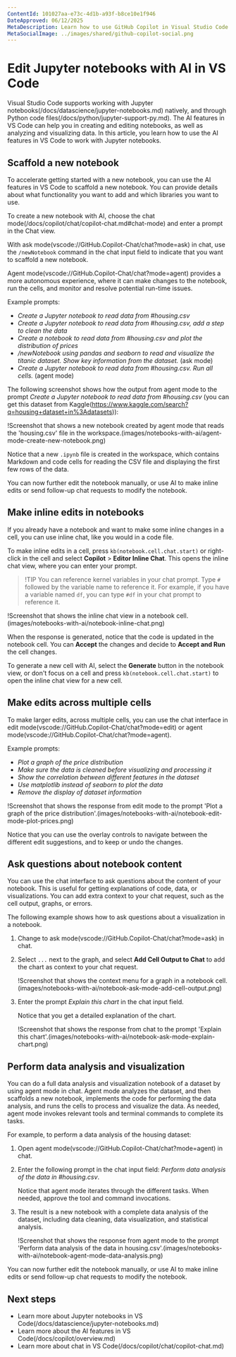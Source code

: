 ```yaml
---
ContentId: 101027aa-e73c-4d1b-a93f-b8ce10e1f946
DateApproved: 06/12/2025
MetaDescription: Learn how to use GitHub Copilot in Visual Studio Code to edit Jupyter notebooks with AI.
MetaSocialImage: ../images/shared/github-copilot-social.png
---
```

# Edit Jupyter notebooks with AI in VS Code

Visual Studio Code supports working with Jupyter notebooks(/docs/datascience/jupyter-notebooks.md) natively, and through Python code files(/docs/python/jupyter-support-py.md). The AI features in VS Code can help you in creating and editing notebooks, as well as analyzing and visualizing data. In this article, you learn how to use the AI features in VS Code to work with Jupyter notebooks.

## Scaffold a new notebook

To accelerate getting started with a new notebook, you can use the AI features in VS Code to scaffold a new notebook. You can provide details about what functionality you want to add and which libraries you want to use.

To create a new notebook with AI, choose the chat mode(/docs/copilot/chat/copilot-chat.md#chat-mode) and enter a prompt in the Chat view.

With ask mode(vscode://GitHub.Copilot-Chat/chat?mode=ask) in chat, use the `/newNotebook` command in the chat input field to indicate that you want to scaffold a new notebook.

Agent mode(vscode://GitHub.Copilot-Chat/chat?mode=agent) provides a more autonomous experience, where it can make changes to the notebook, run the cells, and monitor and resolve potential run-time issues.

Example prompts:

- *Create a Jupyter notebook to read data from #housing.csv*
- *Create a Jupyter notebook to read data from #housing.csv, add a step to clean the data*
- *Create a notebook to read data from #housing.csv and plot the distribution of prices*
- */newNotebook using pandas and seaborn to read and visualize the titanic dataset. Show key information from the dataset.* (ask mode)
- *Create a Jupyter notebook to read data from #housing.csv. Run all cells.* (agent mode)

The following screenshot shows how the output from agent mode to the prompt *Create a Jupyter notebook to read data from #housing.csv* (you can get this dataset from Kaggle(https://www.kaggle.com/search?q=housing+dataset+in%3Adatasets)):

!Screenshot that shows a new notebook created by agent mode that reads the 'housing.csv' file in the workspace.(images/notebooks-with-ai/agent-mode-create-new-notebook.png)

Notice that a new `.ipynb` file is created in the workspace, which contains Markdown and code cells for reading the CSV file and displaying the first few rows of the data.

You can now further edit the notebook manually, or use AI to make inline edits or send follow-up chat requests to modify the notebook.

## Make inline edits in notebooks

If you already have a notebook and want to make some inline changes in a cell, you can use inline chat, like you would in a code file.

To make inline edits in a cell, press `kb(notebook.cell.chat.start)` or right-click in the cell and select **Copilot** > **Editor Inline Chat**. This opens the inline chat view, where you can enter your prompt.

> !TIP
> You can reference kernel variables in your chat prompt. Type `#` followed by the variable name to reference it. For example, if you have a variable named `df`, you can type `#df` in your chat prompt to reference it.

!Screenshot that shows the inline chat view in a notebook cell.(images/notebooks-with-ai/notebook-inline-chat.png)

When the response is generated, notice that the code is updated in the notebook cell. You can **Accept** the changes and decide to **Accept and Run** the cell changes.

To generate a new cell with AI, select the **Generate** button in the notebook view, or don't focus on a cell and press `kb(notebook.cell.chat.start)` to open the inline chat view for a new cell.

## Make edits across multiple cells

To make larger edits, across multiple cells, you can use the chat interface in edit mode(vscode://GitHub.Copilot-Chat/chat?mode=edit) or agent mode(vscode://GitHub.Copilot-Chat/chat?mode=agent).

Example prompts:

- *Plot a graph of the price distribution*
- *Make sure the data is cleaned before visualizing and processing it*
- *Show the correlation between different features in the dataset*
- *Use matplotlib instead of seaborn to plot the data*
- *Remove the display of dataset information*

!Screenshot that shows the response from edit mode to the prompt 'Plot a graph of the price distribution'.(images/notebooks-with-ai/notebook-edit-mode-plot-prices.png)

Notice that you can use the overlay controls to navigate between the different edit suggestions, and to keep or undo the changes.

## Ask questions about notebook content

You can use the chat interface to ask questions about the content of your notebook. This is useful for getting explanations of code, data, or visualizations. You can add extra context to your chat request, such as the cell output, graphs, or errors.

The following example shows how to ask questions about a visualization in a notebook.

1. Change to ask mode(vscode://GitHub.Copilot-Chat/chat?mode=ask) in chat.

1. Select `...` next to the graph, and select **Add Cell Output to Chat** to add the chart as context to your chat request.

    !Screenshot that shows the context menu for a graph in a notebook cell.(images/notebooks-with-ai/notebook-ask-mode-add-cell-output.png)

1. Enter the prompt *Explain this chart* in the chat input field.

    Notice that you get a detailed explanation of the chart.

    !Screenshot that shows the response from chat to the prompt 'Explain this chart'.(images/notebooks-with-ai/notebook-ask-mode-explain-chart.png)

## Perform data analysis and visualization

You can do a full data analysis and visualization notebook of a dataset by using agent mode in chat. Agent mode analyzes the dataset, and then scaffolds a new notebook, implements the code for performing the data analysis, and runs the cells to process and visualize the data. As needed, agent mode invokes relevant tools and terminal commands to complete its tasks.

For example, to perform a data analysis of the housing dataset:

1. Open agent mode(vscode://GitHub.Copilot-Chat/chat?mode=agent) in chat.

1. Enter the following prompt in the chat input field: *Perform data analysis of the data in #housing.csv*.

    Notice that agent mode iterates through the different tasks. When needed, approve the tool and command invocations.

1. The result is a new notebook with a complete data analysis of the dataset, including data cleaning, data visualization, and statistical analysis.

    !Screenshot that shows the response from agent mode to the prompt 'Perform data analysis of the data in housing.csv'.(images/notebooks-with-ai/notebook-agent-mode-data-analysis.png)

You can now further edit the notebook manually, or use AI to make inline edits or send follow-up chat requests to modify the notebook.

## Next steps

- Learn more about Jupyter notebooks in VS Code(/docs/datascience/jupyter-notebooks.md)
- Learn more about the AI features in VS Code(/docs/copilot/overview.md)
- Learn more about chat in VS Code(/docs/copilot/chat/copilot-chat.md)
